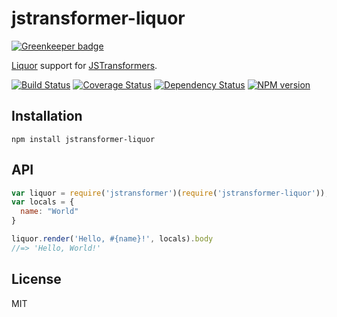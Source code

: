 # jstransformer-liquor

[![Greenkeeper badge](https://badges.greenkeeper.io/jstransformers/jstransformer-liquor.svg)](https://greenkeeper.io/)

[Liquor](https://github.com/chjj/liquor) support for [JSTransformers](https://github.com/jstransformers).

[![Build Status](https://img.shields.io/travis/jstransformers/jstransformer-liquor/master.svg)](https://travis-ci.org/jstransformers/jstransformer-liquor)
[![Coverage Status](https://img.shields.io/codecov/c/github/jstransformers/jstransformer-liquor/master.svg)](https://codecov.io/gh/jstransformers/jstransformer-liquor)
[![Dependency Status](https://img.shields.io/david/jstransformers/jstransformer-liquor/master.svg)](http://david-dm.org/jstransformers/jstransformer-liquor)
[![NPM version](https://img.shields.io/npm/v/jstransformer-liquor.svg)](https://www.npmjs.org/package/jstransformer-liquor)

## Installation

    npm install jstransformer-liquor

## API

```js
var liquor = require('jstransformer')(require('jstransformer-liquor'));
var locals = {
  name: "World"
}

liquor.render('Hello, #{name}!', locals).body
//=> 'Hello, World!'
```

## License

MIT
